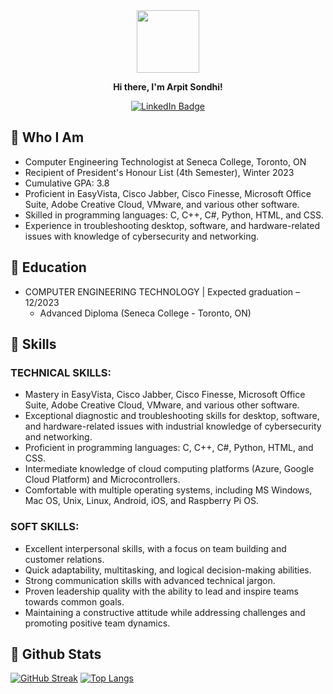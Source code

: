 <div id="header" align="center">
  <img src="https://media.giphy.com/media/M9gbBd9nbDrOTu1Mqx/giphy.gif" width="100"/>
  <p><strong>Hi there, I'm Arpit Sondhi!</strong></p>
</div>
<div id="badges" align ="center">
  <a href="https://www.linkedin.com/in/asondhi143">
    <img src="https://img.shields.io/badge/LinkedIn-blue?style=for-the-badge&logo=linkedin&logoColor=white" alt="LinkedIn Badge"/>
  </a>
</div>

## 📌 Who I Am

* Computer Engineering Technologist at Seneca College, Toronto, ON
* Recipient of President's Honour List (4th Semester), Winter 2023
* Cumulative GPA: 3.8
* Proficient in EasyVista, Cisco Jabber, Cisco Finesse, Microsoft Office Suite, Adobe Creative Cloud, VMware, and various other software.
* Skilled in programming languages: C, C++, C#, Python, HTML, and CSS.
* Experience in troubleshooting desktop, software, and hardware-related issues with knowledge of cybersecurity and networking.

## 📌 Education
* COMPUTER ENGINEERING TECHNOLOGY | Expected graduation – 12/2023
  * Advanced Diploma (Seneca College - Toronto, ON)

## 📌 Skills
### TECHNICAL SKILLS:
* Mastery in EasyVista, Cisco Jabber, Cisco Finesse, Microsoft Office Suite, Adobe Creative Cloud, VMware, and various other software.
* Exceptional diagnostic and troubleshooting skills for desktop, software, and hardware-related issues with industrial knowledge of cybersecurity and networking.
* Proficient in programming languages: C, C++, C#, Python, HTML, and CSS.
* Intermediate knowledge of cloud computing platforms (Azure, Google Cloud Platform) and Microcontrollers.
* Comfortable with multiple operating systems, including MS Windows, Mac OS, Unix, Linux, Android, iOS, and Raspberry Pi OS.

### SOFT SKILLS:
* Excellent interpersonal skills, with a focus on team building and customer relations.
* Quick adaptability, multitasking, and logical decision-making abilities.
* Strong communication skills with advanced technical jargon.
* Proven leadership quality with the ability to lead and inspire teams towards common goals.
* Maintaining a constructive attitude while addressing challenges and promoting positive team dynamics.

## 📌 Github Stats
[![GitHub Streak](http://github-readme-streak-stats.herokuapp.com?user=asondhi143&theme=dark&background=000000)](https://git.io/streak-stats) [![Top Langs](https://github-readme-stats.vercel.app/api/top-langs/?username=asondhi143&layout=compact&theme=vision-friendly-dark)](https://github.com/anuraghazra/github-readme-stats)
